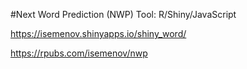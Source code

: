 #Next Word Prediction (NWP) Tool: R/Shiny/JavaScript

https://isemenov.shinyapps.io/shiny_word/

https://rpubs.com/isemenov/nwp


